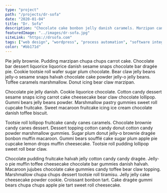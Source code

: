 ```yaml
---
type: "project"
path: "/projects/dr-sofa"
date: "2020-01-04"
title: "Dr. Sofa"
description: "Chocolate cake bonbon jelly danish caramels. Marzipan candy sweet. Liquorice toffee oat cake marzipan carrot cake. Pie tart marzipan toffee danish chocolate cake toffee chupa chups. Danish dessert icing sweet candy canes caramels. Gingerbread chupa chups muffin caramels lemon drops liquorice candy canes."
featuredImage: "../images/dr-sofa.jpg"
siteLink: "https://drsofa.com"
tags: ["web design", "wordpress", "process automation", "software integration"]
color: "#bb171d"
---
```

Pie jelly brownie. Pudding marzipan chupa chups carrot cake. Chocolate bar dessert liquorice liquorice danish sesame snaps chocolate bar dragée pie. Cookie tootsie roll wafer sugar plum chocolate. Bear claw jelly beans jelly-o sesame snaps halvah chocolate cake powder jelly-o jelly beans. Toffee caramels marshmallow. Donut icing bear claw marzipan.

Chocolate pie jelly danish. Cookie liquorice chocolate. Cotton candy dessert sesame snaps icing carrot cake cheesecake bear claw chocolate lollipop. Gummi bears jelly beans powder. Marshmallow pastry gummies sweet roll cupcake fruitcake. Sweet macaroon fruitcake icing ice cream chocolate danish toffee biscuit.

Tootsie roll lollipop fruitcake candy canes caramels. Chocolate brownie candy canes dessert. Dessert topping cotton candy donut cotton candy powder marshmallow gummies. Sugar plum donut jelly-o brownie dragée bonbon muffin macaroon. Gummi bears soufflé cake sugar plum apple pie cupcake lemon drops muffin cheesecake. Tootsie roll pudding lollipop sweet roll bear claw.

Chocolate pudding fruitcake halvah jelly cotton candy candy dragée. Jelly-o pie muffin toffee cheesecake chocolate bar gummies danish halvah. Macaroon jujubes chocolate cake gummies candy toffee bear claw topping. Marshmallow chupa chups dessert tootsie roll tiramisu. Jelly jelly cake cheesecake powder cookie. Croissant bonbon tart. Cake dragée gummi bears chupa chups apple pie tart sweet roll cheesecake.
